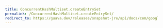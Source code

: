 ```yaml
---
title: ConcurrentHashMultiset.createEntrySet
permalink: /ConcurrentHashMultiset.createEntrySet/
redirect_to: https://guava.dev/releases/snapshot-jre/api/docs/com/google/common/collect/ConcurrentHashMultiset.html#createEntrySet--
---
```

